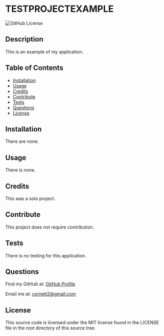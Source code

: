 # TESTPROJECTEXAMPLE

![GitHub License](https://img.shields.io/badge/License-MIT-green?style=plastic)

## Description

This is an example of my application.

## Table of Contents

- [Installation](#installation)
- [Usage](#usage)
- [Credits](#credits)
- [Contribute](#contribute)
- [Tests](#tests)
- [Questions](#questions)
- [License](#license)
## Installation

There are none.

## Usage

There is none.

## Credits

This was a solo project.

## Contribute

This project does not require contribution.

## Tests

There is no testing for this application.

## Questions

Find my GitHub at: [GitHub Profile](https://github.com/cornetj2)

Email me at: cornetj2@gmail.com

## License

This source code is licensed under the MIT license found in the
  LICENSE file in the root directory of this source tree.

